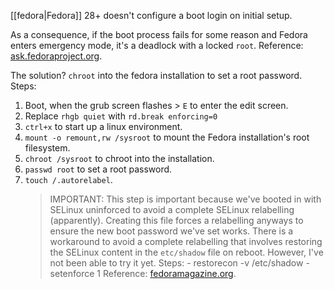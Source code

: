 [[fedora|Fedora]] 28+ doesn't configure a boot login on initial setup.

As a consequence, if the boot process fails for some reason and Fedora enters emergency mode, it's a deadlock with a locked `root`. Reference: [ask.fedoraproject.org](https://ask.fedoraproject.org/t/howto-cannot-open-access-to-console-the-root-account-is-locked-in-emergency-mode-dracut-emergency-shell/2010).

The solution? `chroot` into the fedora installation to set a root password. Steps:
1. Boot, when the grub screen flashes > `E` to enter the edit screen.
2. Replace `rhgb quiet` with `rd.break enforcing=0`
3. `ctrl+x` to start up a linux environment.
4. `mount -o remount,rw /sysroot` to mount the Fedora installation's root filesystem.
5. `chroot /sysroot` to chroot into the installation.
6. `passwd root` to set a root password.
7. `touch /.autorelabel`.
   > IMPORTANT: This step is important because we've booted in with SELinux uninforced to avoid a complete SELinux relabelling (apparently). Creating this file forces a relabelling anyways to ensure the new boot password we've set works.
   > There is a workaround to avoid a complete relabelling that involves restoring the SELinux content in the `etc/shadow` file on reboot. However, I've not been able to try it yet.
   > Steps:
	    - restorecon -v /etc/shadow
	    - setenforce 1
   >  Reference: [fedoramagazine.org](https://fedoramagazine.org/reset-root-password-fedora/).

